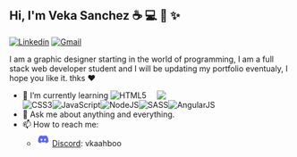 ## Hi, I'm Veka Sanchez ☕ 💻 💜 ✨
[![Linkedin](https://img.shields.io/badge/-LinkedIn-blue?style=flat&logo=Linkedin&logoColor=white)](https://www.linkedin.com/in/veronika-sanchez/)
[![Gmail](https://img.shields.io/badge/-Gmail-c14438?style=flat&logo=Gmail&logoColor=white)](mailto:sanchezveka3@gmail.com)

I am a graphic designer starting in the world of programming, I am a full stack web developer student and I will be updating my portfolio eventualy, I hope you like it. thks :heart:

<img align= "right" width= "240" src= "https://pa1.narvii.com/6580/8098c6e9207376889eeb0532d9f5a0723c4d73f5_hq.gif"/>

- 🌱 I’m currently learning ![HTML5](https://img.icons8.com/color/30/html-5.png)![CSS3](https://img.icons8.com/color/30/css3.png)![JavaScript](https://img.icons8.com/color/30/javascript.png)![NodeJS](https://img.icons8.com/color/30/nodejs.png)![SASS](https://img.icons8.com/color/30/sass.png)![AngularJS](https://img.icons8.com/color/30/angularjs.png)
- 💬 Ask me about anything and everything.
- 📫 How to reach me: 
  - <a><img height="25" src="https://raw.githubusercontent.com/github/explore/80688e429a7d4ef2fca1e82350fe8e3517d3494d/topics/discord/discord.png"> [Discord](https://discord.com/): vkaahboo </a>
